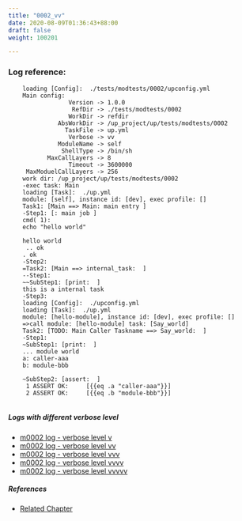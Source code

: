```yaml
---
title: "0002_vv"
date: 2020-08-09T01:36:43+88:00
draft: false
weight: 100201

---
```


### Log reference: <no value>

```
    loading [Config]:  ./tests/modtests/0002/upconfig.yml
    Main config:
                 Version -> 1.0.0
                  RefDir -> ./tests/modtests/0002
                 WorkDir -> refdir
              AbsWorkDir -> /up_project/up/tests/modtests/0002
                TaskFile -> up.yml
                 Verbose -> vv
              ModuleName -> self
               ShellType -> /bin/sh
           MaxCallLayers -> 8
                 Timeout -> 3600000
     MaxModuelCallLayers -> 256
    work dir: /up_project/up/tests/modtests/0002
    -exec task: Main
    loading [Task]:  ./up.yml
    module: [self], instance id: [dev], exec profile: []
    Task1: [Main ==> Main: main entry ]
    -Step1: [: main job ]
    cmd( 1):
    echo "hello world"
    
    hello world
     .. ok
    . ok
    -Step2:
    =Task2: [Main ==> internal_task:  ]
    --Step1:
    ~~SubStep1: [print:  ]
    this is a internal task
    -Step3:
    loading [Config]:  ./upconfig.yml
    loading [Task]:  ./up.yml
    module: [hello-module], instance id: [dev], exec profile: []
    =>call module: [hello-module] task: [Say_world]
    Task2: [TODO: Main Caller Taskname ==> Say_world:  ]
    -Step1:
    ~SubStep1: [print:  ]
    ... module world
    a: caller-aaa
    b: module-bbb
    
    ~SubStep2: [assert:  ]
     1 ASSERT OK:     [{{eq .a "caller-aaa"}}]
     2 ASSERT OK:     [{{eq .b "module-bbb"}}]
    
```

##### Logs with different verbose level
* [m0002 log - verbose level v](../../logs/m0002_v)
* [m0002 log - verbose level vv](../../logs/m0002_vv)
* [m0002 log - verbose level vvv](../../logs/m0002_vvv)
* [m0002 log - verbose level vvvv](../../logs/m0002_vvvv)
* [m0002 log - verbose level vvvvv](../../logs/m0002_vvvvv)

##### References
* [Related Chapter](../../module/0002)
